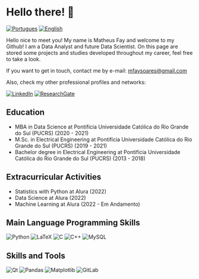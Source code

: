 # Hello there! :octopus:

[![Portugues](https://img.shields.io/badge/-Portugu%C3%AAs%20BR-green)](https://github.com/mfaysoares/mfaysoares/blob/main/README.md)
[![English](https://img.shields.io/badge/-English%20US-blue)](https://github.com/mfaysoares/mfaysoares/blob/main/README_EN.md)

Hello nice to meet you! My name is Matheus Fay and welcome to my Github!
I am a Data Analyst and future Data Scientist. On this page are stored some projects and studies developed throughout my career, feel free to take a look.

If you want to get in touch, contact me by e-mail: mfaysoares@gmail.com

Also, check my other professional profiles and networks:

[![LinkedIn](https://img.shields.io/badge/linkedin-%230077B5.svg?style=for-the-badge&logo=linkedin&logoColor=white)](https://www.linkedin.com/in/matheusfay/)
[![ResearchGate](https://img.shields.io/badge/ResearchGate-00CCBB?style=for-the-badge&logo=ResearchGate&logoColor=white)](https://www.researchgate.net/profile/Matheus-Soares-5)


## Education

 - MBA in Data Science at Pontifícia Universidade Católica do Rio Grande do Sul (PUCRS) (2020 - 2021)
 - M.Sc. in Electrical Engineering at Pontifícia Universidade Católica do Rio Grande do Sul (PUCRS) (2019 - 2021)
 - Bachelor degree in Electrical Engineering at Pontifícia Universidade Católica do Rio Grande do Sul (PUCRS) (2013 - 2018)

## Extracurricular Activities
- Statistics with Python at Alura (2022)
- Data Science at Alura (2022)
- Machine Learning at Alura (2022 - Em Andamento)

## Main Language Programming Skills

![Python](https://img.shields.io/badge/python-3670A0?style=for-the-badge&logo=python&logoColor=ffdd54)
![LaTeX](https://img.shields.io/badge/latex-%23008080.svg?style=for-the-badge&logo=latex&logoColor=white)
![C](https://img.shields.io/badge/c-%2300599C.svg?style=for-the-badge&logo=c&logoColor=white)
![C++](https://img.shields.io/badge/c++-%2300599C.svg?style=for-the-badge&logo=c%2B%2B&logoColor=white)
![MySQL](https://img.shields.io/badge/mysql-%2300f.svg?style=for-the-badge&logo=mysql&logoColor=white)

## Skills and Tools
![Qt](https://img.shields.io/badge/Qt-%23217346.svg?style=for-the-badge&logo=Qt&logoColor=white)
![Pandas](https://img.shields.io/badge/pandas-%23150458.svg?style=for-the-badge&logo=pandas&logoColor=white)
![Matplotlib](https://img.shields.io/badge/Matplotlib-%23#ffffff.svg?style=for-the-badge&logo=Matplotlib&logoColor=white)
![GitLab](https://img.shields.io/badge/gitlab-%23181717.svg?style=for-the-badge&logo=gitlab&logoColor=white)

